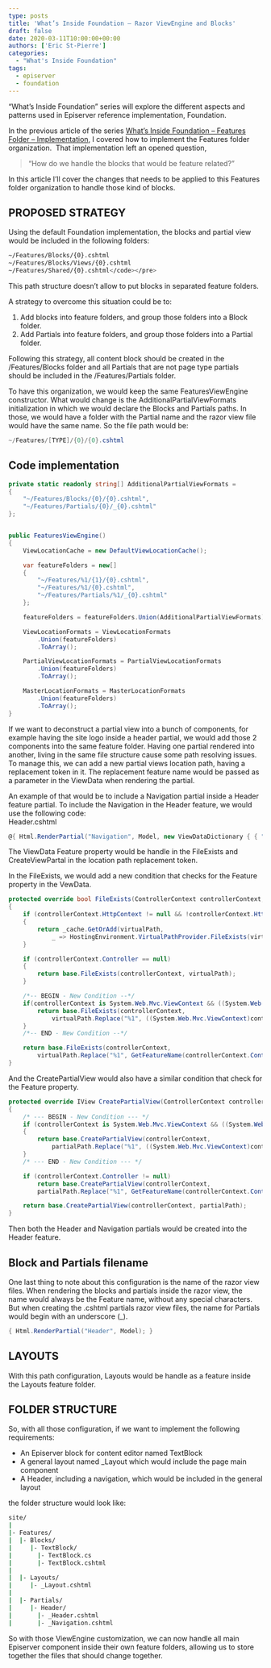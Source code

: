 ```yaml
---
type: posts
title: 'What’s Inside Foundation – Razor ViewEngine and Blocks'
draft: false
date: 2020-03-11T10:00:00+00:00
authors: ['Eric St-Pierre']
categories:
  - "What's Inside Foundation"
tags:
  - episerver
  - foundation
---
```


&#8220;What&#8217;s Inside Foundation&#8221; series will explore the different aspects and patterns used in Episerver reference implementation, Foundation.

In the previous article of the series [What&#8217;s Inside Foundation &#8211; Features Folder &#8211; Implementation][1], I covered how to implement the Features folder organization.&nbsp; That implementation left an opened question,

> &#8220;How do we handle the blocks that would be feature related?&#8221;&nbsp;

In this article I&#8217;ll cover the changes that needs to be applied to this Features folder organization to handle those kind of blocks.

## PROPOSED STRATEGY

Using the default Foundation implementation, the blocks and partial view would be included in the following folders:

```bash
~/Features/Blocks/{0}.cshtml
~/Features/Blocks/Views/{0}.cshtml
~/Features/Shared/{0}.cshtml</code></pre>
```

This path structure doesn&#8217;t allow to put blocks in separated feature folders.

A strategy to overcome this situation could be to:

1. Add blocks into feature folders, and group those folders into a Block folder.
2. Add Partials into feature folders, and group those folders into a Partial folder.

Following this strategy, all content block should be created in the /Features/Blocks folder and all Partials that are not page type partials should be included in the /Features/Partials folder.

To have this organization, we would keep the same FeaturesViewEngine constructor. What would change is the AdditionalPartialViewFormats initialization in which we would declare the Blocks and Partials paths. In those, we would have a folder with the Partial name and the razor view file would have the same name. So the file path would be:

```c#
~/Features/[TYPE]/{0}/{0}.cshtml
```

## Code implementation

```c#
private static readonly string[] AdditionalPartialViewFormats =
{
    "~/Features/Blocks/{0}/{0}.cshtml",
    "~/Features/Partials/{0}/_{0}.cshtml"
};


public FeaturesViewEngine()
{
    ViewLocationCache = new DefaultViewLocationCache();

    var featureFolders = new[]
    {
        "~/Features/%1/{1}/{0}.cshtml",
        "~/Features/%1/{0}.cshtml",
        "~/Features/Partials/%1/_{0}.cshtml"
    };

    featureFolders = featureFolders.Union(AdditionalPartialViewFormats).ToArray();

    ViewLocationFormats = ViewLocationFormats
        .Union(featureFolders)
        .ToArray();

    PartialViewLocationFormats = PartialViewLocationFormats
        .Union(featureFolders)
        .ToArray();

    MasterLocationFormats = MasterLocationFormats
        .Union(featureFolders)
        .ToArray();
}
```

If we want to deconstruct a partial view into a bunch of components, for example having the site logo inside a header partial, we would add those 2 components into the same feature folder. Having one partial rendered into another, living in the same file structure cause some path resolving issues. To manage this, we can add a new partial views location path, having a replacement token in it. The replacement feature name would be passed as a parameter in the ViewData when rendering the partial.

An example of that would be to include a Navigation partial inside a Header feature partial. To include the Navigation in the Header feature, we would use the following code:  
Header.cshtml

```c#
@{ Html.RenderPartial("Navigation", Model, new ViewDataDictionary { { "Feature", "Header" } }); }
```

The ViewData Feature property would be handle in the FileExists and CreateViewPartal in the location path replacement token.

In the FileExists, we would add a new condition that checks for the Feature property in the VewData.

```c#
protected override bool FileExists(ControllerContext controllerContext, string virtualPath)
{
    if (controllerContext.HttpContext != null && !controllerContext.HttpContext.IsDebuggingEnabled)
    {
        return _cache.GetOrAdd(virtualPath,
            _ => HostingEnvironment.VirtualPathProvider.FileExists(virtualPath));
    }

    if (controllerContext.Controller == null)
    {
        return base.FileExists(controllerContext, virtualPath);
    }

    /*-- BEGIN - New Condition --*/
    if(controllerContext is System.Web.Mvc.ViewContext && ((System.Web.Mvc.ViewContext)controllerContext).ViewData.ContainsKey("Feature")) {
        return base.FileExists(controllerContext,
            virtualPath.Replace("%1", ((System.Web.Mvc.ViewContext)controllerContext).ViewData["Feature"].ToString()));
    }
    /*-- END - New Condition --*/

    return base.FileExists(controllerContext,
        virtualPath.Replace("%1", GetFeatureName(controllerContext.Controller.GetType().GetTypeInfo())));
}
```

And the CreatePartialView would also have a similar condition that check for the Feature property.

```c#
protected override IView CreatePartialView(ControllerContext controllerContext, string partialPath)
{
    /* --- BEGIN - New Condition --- */
    if (controllerContext is System.Web.Mvc.ViewContext && ((System.Web.Mvc.ViewContext)controllerContext).ViewData.ContainsKey("Feature"))
    {
        return base.CreatePartialView(controllerContext,
            partialPath.Replace("%1", ((System.Web.Mvc.ViewContext)controllerContext).ViewData["Feature"].ToString()));
    }
    /* --- END - New Condition --- */

    if (controllerContext.Controller != null)
        return base.CreatePartialView(controllerContext,
        partialPath.Replace("%1", GetFeatureName(controllerContext.Controller.GetType().GetTypeInfo())));

    return base.CreatePartialView(controllerContext, partialPath);
}
```

Then both the Header and Navigation partials would be created into the Header feature.

## Block and Partials filename

One last thing to note about this configuration is the name of the razor view files. When rendering the blocks and partials inside the razor view, the name would always be the Feature name, without any special characters. But when creating the .cshtml partials razor view files, the name for Partials would begin with an underscore (\_).

```c#
{ Html.RenderPartial("Header", Model); }
```

## LAYOUTS

With this path configuration, Layouts would be handle as a feature inside the Layouts feature folder.

## FOLDER STRUCTURE

So, with all those configuration, if we want to implement the following requirements:

- An Episerver block for content editor named TextBlock
- A general layout named \_Layout which would include the page main component
- A Header, including a navigation, which would be included in the general layout

the folder structure would look like:

```bash
site/
|
|- Features/
|  |- Blocks/
|     |- TextBlock/
|       |- TextBlock.cs
|       |- TextBlock.cshtml
|
|  |- Layouts/
|     |- _Layout.cshtml
|
|  |- Partials/
|     |- Header/
|       |- _Header.cshtml
|       |- _Navigation.cshtml
```

So with those ViewEngine customization, we can now handle all main Episerver component inside their own feature folders, allowing us to store together the files that should change together.

[1]: /posts/foundation-features-folder-implementation/
